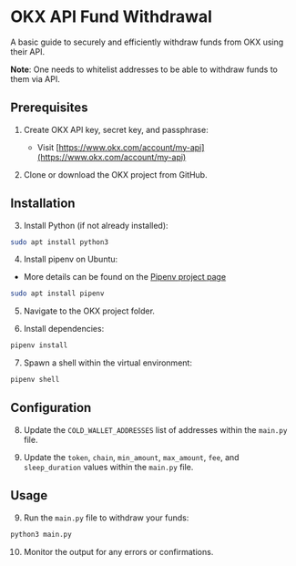 # OKX API Fund Withdrawal

A basic guide to securely and efficiently withdraw funds from OKX using their API.

**Note**: One needs to whitelist addresses to be able to withdraw funds to them via API.

## Prerequisites

1. Create OKX API key, secret key, and passphrase:
   
   - Visit [https://www.okx.com/account/my-api](https://www.okx.com/account/my-api)

2. Clone or download the OKX project from GitHub.

## Installation

3. Install Python (if not already installed):

```bash
sudo apt install python3
```

4. Install pipenv on Ubuntu:

- More details can be found on the [Pipenv project page](https://pypi.org/project/pipenv/)

```bash
sudo apt install pipenv
```

5. Navigate to the OKX project folder.

6. Install dependencies:

```bash
pipenv install
```

7. Spawn a shell within the virtual environment:

```bash
pipenv shell
```

## Configuration

8. Update the `COLD_WALLET_ADDRESSES` list of addresses within the `main.py` file.

9. Update the `token`, `chain`, `min_amount`, `max_amount`, `fee`, and `sleep_duration` values within the `main.py` file.

## Usage

9. Run the `main.py` file to withdraw your funds:

```bash
python3 main.py
```

10. Monitor the output for any errors or confirmations.